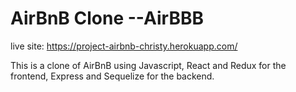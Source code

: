 # AirBnB Clone --AirBBB

live site: https://project-airbnb-christy.herokuapp.com/

This is a clone of AirBnB using Javascript, React and Redux for the frontend, Express and Sequelize for the backend. 
